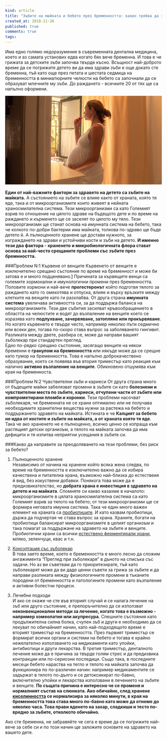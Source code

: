 ```yaml
---
kind: article
title: "Зъбите на майката и бебето през бременността: какво трябва да знаете?"
created_at: 2018-11-26
published: true
comments: true
tags:
--- 
```

Има едно голямо недоразумение в съвременната дентална медицина, което и аз самата установих едва когато бях вече бременна. И това е че грижата за детските зъби започва твърде късно. Всъщност най-доброто време да се погрижите детето ви да има здрави зъби е още докато сте бременна, тъй като още през петата и шестата седмица на бременността в миниатюрните челюсти на бебето са започнали да се образуват млечните му зъби. До раждането - всичките 20 от тях ще са напълно оформени.

![грижи за зъбите през бременността](/images/posts/pregnant.jpg)

<!-- more -->

**Един от най-важните фактори за здравето на детето са зъбите на майката.** А състоянието на зъбите се влияе както от храната, която тя яде, така и от микроорганизмите които живеят в нейната храносмилателна система. Тези микроорганизми са като Големият взрив по отношение на цялото здраве на бъдещото дете и по време на раждането и кърменето ще се заселят по цялото му тяло. Тези микроорганизми ще станат основа на имунната система на бебето, така че колкото по-добри бактерии има майката, толкова по-здраво ще бъде детето й. А пълноценното хранене ще достави нужното, за изграждането на здрави и устойчиви кости и зъби на детето. **И именно тези два фактора - храненето и микробиологичната флора стават основа за най-често срещаните проблеми със зъбите през бремнността.**

###Проблем N:1 Кървене от венците
Kървенето от венците е изключително срещано състояние по време на бременност и може би затова е и много подценявано.[1](https://www.ncbi.nlm.nih.gov/pmc/articles/PMC3270055/)
Причината за кървящите венци са големите хормонални и имунологични промени през бременността. Половите хормони и най-вече **прогестеронът** който подготвя тялото за раждането като го омекотява и отпуска, влияе и върху връзките между клетките на венците като ги разхлабва.  От друга страна **имунната система** увеличава активността си, за да поддържа баланса на микроорганизмите. Тези две събития засилват кръвообращението в областта на челюстите и водят до възпаление на венците което се изразява като **подпухване, зачервяване, затопляне или прокървяване**. Но когато кървенето е твърде често, например няколко пъти седмично или всеки ден, тогава по-скоро става въпрос за заболяването гингивит. Разликата между двете, разбира се, може да направи вашият зъболекар при стандартен преглед.<br />
Едно по-рядко срещано състояние, засягащо венците на някои бременни е **гранулом на бременността** или някъде може да се срещне като тумор на бременността. Това е напълно доброкачествено образувание, което се появява във втория триместър като реакция към налично **активно възпаление на венците**. Обикновено отшумява към края на бременноста.<br />

###Проблем N:2 Чувствителни зъби и кариеси
От друга страна много от бъдещите майки забелязват промени в зъбите си като **болезнени и чувствителни места по зъбите, кариеси, отчупени части от зъбите или компрометирани пломби и коронки**. Тези проблеми насочват зъболекаря, че бременната не се храни оптимално или не получава необходимите хранителни вещества нужни за растежа на бебето и поддържането здравето на майката. Истината е че **Калцият за бебето не идва от костите и зъбите на майката, а от храната която тя яде**. Така че ако храненето не е пълноценно, всичко ценно се изпраща към растящият детски организъм, а тялото на майката започва да има дефицити и тя изпитва неприятни усещания в зъбите си.

###Какво да направите за преодоляването на тези проблеми, без риск за бебето?
1. Пълноценното хранене<br />
Независимо от начина на хранене който всяка жена следва, по време на бременността е изключително важно да се избира качествена и питателна храна, възможно най-близка до естествеия й вид, без изкуствени добавки. Понякога това може да е предизвикателство, но **добрата храна е инвестиция в здравето на детето и на майката**. Спомняте си какво казахме в началото: микроорганизмите в цялата храносмилателна система са като Големият взрив за тялото на бебето; от тези микроорганизми ще се формира неговата имунна система. Така че един много важен елемент на храната са [пробиотиците](http://www.bezkaries.com/blog/2016-11-30-бактерии-и-плака/). И като казвам пробиотици, държа да подчертая че става въпрос за храна. Храните, богати на пробиотици балансират микроорганизмите в целият организъм и така помагат за поддържане на здравето на зъбите и венците. Пробиотични храни са всички [естествено ферментирали храни](http://www.bezkaries.com/blog/2014-10-14-ферментирали-храни/), мляко, зеленчуци, квас и т.н.

2. [Консултация със зъболекар](http://www.bezkaries.com/services/)<br />
 В това заето време, което е бременността е много лесно да сложим ангажимента “Преглед при зъболекаря” в дъното на списъка със задачи. Но аз ви съветвам да го приоритезирате, тъй като зъболекарят може да ви даде ценни съвети за грижа за зъбите и да направи разликата между физиологичните промени в тъканите породени от бременността и патологините промени като възпаление и активни болестни процеси.

3. Лечебни подходи<br />
И ако се окаже че сте във вторият случай и се налага лечение на зъб или друго състояние, е препоръчително да се използват **неконвенционални методи за лечение, когато това е възможно - например хомеопатия или акупресура**. Спешните състояния като продължителна силна болка, счупен зъб и други е необходимо да се лекуват по обичайният начин, като най-подходящото време е вторият триместър на бременността. През първият триместър се формират всички органи и системи на бебето и тогава е крайно нежелателно използването на медикаменти като упойки, антибиотици и други лекарства. В третия триместър, денталното лечение може да е причина за твърде голям стрес и да предизвика контракции или по-сериозни последици. Също така, в последните месеци бебето нараства на тегло и тялото на майката започва да функционира по по-различен начин: например медикаментите се задържат в тялото по-дълго и се детоксикират по-бавно, включително упойки и лекарства използвани в лечението на зъбите и венците. 
**По същата причина е интересно че се променя и нормалният състав на слюнката. Ако обичайно, след хранене [киселинността](http://www.bezkaries.com/blog/2016-04-07-кариес-и-слюнка/) се нормализира за няколко минути, в края на бременността това става много по-бавно като може да отнеме до няколко часа. Това прави яденето на захар, сладкиши и тесто по-вредно за зъбите, отколкото обичайно.**

Ако сте бременна, не забравяйте че сега е време да се погрижите най-вече за себе си и по този начин ще заложите основите на здравето на вашето дете. 
